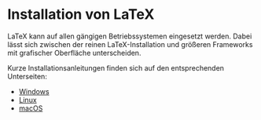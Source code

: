 # Installation von LaTeX

LaTeX kann auf allen gängigen Betriebssystemen eingesetzt werden.
Dabei lässt sich zwischen der reinen LaTeX-Installation und größeren Frameworks mit grafischer Oberfläche unterscheiden.

Kurze Installationsanleitungen finden sich auf den entsprechenden Unterseiten:

- [Windows](./02_01_01_01_latex_Installation_Windows.md)
- [Linux](./02_01_01_02_latex_Installation_Linux.md)
- [macOS](./02_01_01_03_latex_Installation_macOS.md)
